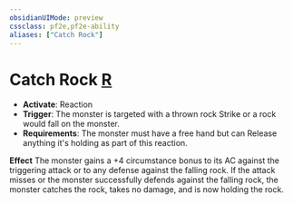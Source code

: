 ```yaml
---
obsidianUIMode: preview
cssclass: pf2e,pf2e-ability
aliases: ["Catch Rock"]
---
```

# Catch Rock [R](chapter-9-playing-the-game.md#Actions "Reaction")

- **Activate**: Reaction
- **Trigger**: The monster is targeted with a thrown rock Strike or a rock would fall on the monster.
- **Requirements**: The monster must have a free hand but can Release anything it's holding as part of this reaction.

**Effect** The monster gains a +4 circumstance bonus to its AC against the triggering attack or to any defense against the falling rock. If the attack misses or the monster successfully defends against the falling rock, the monster catches the rock, takes no damage, and is now holding the rock.